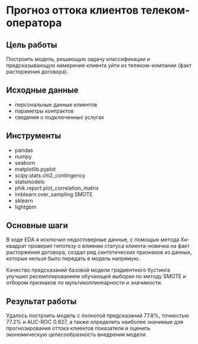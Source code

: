 # Прогноз оттока клиентов телеком-оператора

## Цель работы

Построить модель, решающую задачу классификации и предсказывающую намерение клиента уйти из телеком-компании (факт расторжения договора).

## Исходные данные

- персональные данные клиентов
- параметры контрактов
- сведения о подключенных услугах

## Инструменты

- pandas
- numpy
- seaborn
- matplotlib.pyplot
- scipy.stats.chi2_contingency
- statsmodels
- phik.report.plot_correlation_matrix
- imblearn.over_sampling.SMOTE
- sklearn
- lightgbm

## Основные шаги

В ходе EDA я исключил недостоверные данные, с помощью метода Хи-квадрат проверил
гипотезу о влиянии статуса клиента-новичка на факт расторжения договора, создал ряд
синтетических признаков из данных, которые нельзя было передать в модель напрямую.

Качество предсказаний базовой модели градиентного бустинга улучшил ресемплированием
обучающей выборки по методу SMOTE и отбором признаков по мультиколлинеарности и
значимости.

## Результат работы

Удалось построить модель с полнотой предсказаний 77.8%, точностью 77.2% и AUC-ROC 0.927,
а также определить наиболее значимые для прогнозирования оттока клиентов
показатели и оценить экономическую целесообразность внедрения модели.
